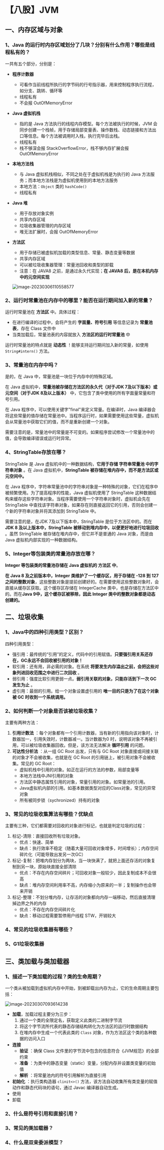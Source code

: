 # 【八股】JVM

## 一、内存区域与对象

### 1、Java 的运行时内存区域划分了几块？分别有什么作用？哪些是线程私有的？

一共有五个部分，分别是：

- **程序计数器**
  - 可看作当前线程所执行的字节码的行号指示器，用来控制程序执行流程，如分支、跳转、循环等
  - 线程私有
  - 不会报 OutOfMemoryError
  
- **Java 虚拟机栈**
  
  - 指的是 Java 方法执行的线程内存模型。每个方法被执行的时候，JVM 会同步创建一个栈帧，用于存储局部变量表、操作数栈、动态链接和方法出口等信息。每个方法被调用时入栈，执行完毕后出栈。
  - 线程私有
  - 栈不够深会报 StackOverflowError，栈不够内存扩展会报 OutOfMemoryError
  
- **本地方法栈**
  - 与 Java 虚拟机栈相似，不同之处在于虚拟机栈是为执行的 Java 方法服务；而本地方法栈是为虚拟机使用到的本地方法服务
  - 本地方法：`Object` 类的 `hashCode()`
  - 线程私有
  
- **Java 堆**
  - 用于存放对象实例
  - 共享内存区域
  - 垃圾收集器管理的内存区域
  - 堆无法扩展时，会报 OutOfMemoryError
  
- **方法区**
  - 用于存储已被虚拟机加载的类型信息、常量、静态变量等数据
  - 共享内存区域
  - 可以被垃圾收集器管理：常量池回收和类型的卸载
  - 注意：在 JAVA8 之前，是通过永久代实现；**在 JAVA8 后，是在本机内存中的元空间实现**
  
  ![image-20230306110558577](./【八股】JVM.assets/image-20230306110558577.png)

### 2、运行时常量池在内存中的哪里？能否在运行期间加入新的常量？

运行时常量池在 **方法区** 中。具体过程：

- 在进行编译的过程中，会将产生的 **字面量、符号引用** 等信息记录为 **常量池表**，存在 Class 文件中
- 当类加载后，常量池表的内容就放入 **方法区的运行时常量池** 中

运行时常量池的特点就是 **动态性** ！能够支持运行期间加入新的常量，如使用 `String#intern()` 方法。

### 3、常量池在内存中吗？

是的，在 Java 中，常量池是一块位于内存中的特殊区域。

在 Java 虚拟机中，**常量池被存储在方法区的永久代（对于JDK 7及以下版本）或元空间（对于JDK 8及以上版本）** 中，它包含了类中使用的所有字面量常量和符号引用。

在 Java 程序中，可以使用关键字"final"来定义常量。在编译时，Java 编译器会将这些常量的值存储在常量池中。当程序运行时，如果需要使用这些常量，虚拟机会从常量池中获取它们的值，而不是重新创建一个对象。

需要注意的是，常量池中的常量是不可变的。如果程序尝试修改一个常量池中的值，会导致编译错误或运行时异常。

### 4、StringTable存放在哪？

StringTable 是 Java 虚拟机中的一种数据结构，**它用于存储 字符串常量池 中的字符串对象** 。在 Java 虚拟机中，**StringTable 被存储在堆内存中，而不是方法区或元空间中。**

在 Java 程序中，字符串常量池中的字符串对象是一种特殊的对象，它们在程序中被频繁使用。为了提高程序的性能，Java 虚拟机使用了 StringTable 这种数据结构来缓存这些字符串对象。当程序需要使用一个字符串对象时，虚拟机会先在 StringTable 中查找该字符串对象，如果存在则直接返回它的引用，否则会创建一个新的字符串对象并将其添加到 StringTable 中。

需要注意的是，在JDK 7及以下版本中，StringTable 是位于方法区中的。而在 **JDK 8 及以上版本中，StringTable 被移动到堆内存中，以便更好地进行垃圾回收** 。虽然 StringTable 被存储在堆内存中，但它并不是普通的 Java 对象，而是由 Java 虚拟机内部实现的一种数据结构。

### 5、Integer等包装类的常量池存放在哪？

**Integer 等包装类的常量池存储在 Java 虚拟机的 方法区 中**。

**在 Java 8 及之前版本中，Integer 类维护了一个缓存区，用于存储在 -128 到 127 之间的整数对象**，这些整数对象是提前创建好的。在需要使用这些整数对象时，会直接从缓存区获取。这个缓存区存储在 IntegerCache 类中，也是存储在方法区中的。而在**Java 9中，这个缓存区被移除，因此 Integer 类中的整数对象都是动态创建的。**

## 二、垃圾收集

### 1、Java中的四种引用类型？区别？

四种引用类型：

- 强引用：最传统的“引用”的定义，代码中的引用赋值。**只要强引用关系还存在，GC永远不会回收被引用的对象！**
- 软引用：还有用，非必需的对象。在系统 **将要发生内存溢出之前，会把这些对象列进回收范围之中进行二次回收** 。
- 弱引用：强度比软引用更弱一点。**弱引用关联的对象，只能存活到下一次 GC 发生为止** 。
- 虚引用：最弱的引用。给一个对象设置虚引用的 **唯一目的只是为了在这个对象被 GC 时收到一个系统调用。**

### 2、如何判断一个对象是否该被垃圾收集？

主要有两种方法：

1. **引用计数法** ：每个对象都有一个引用计数器，当有新的引用指向该对象时，计数器加一，引用失效时，计数器减一。当计数器为0 时，说明该对象不再被引用，可以被垃圾收集器回收。但是，该方法无法解决 **循环引用** 的问题。
2. **可达性分析法** ：从一组 GC Root 出发，只有与 GC Root 对象直接或间接关联的对象才不会被收集，也就是在 GC Root 的引用链上，被引用对象不会被收集。常见的 GC Root：
   - 虚拟机栈中引用的对象。如正在运行的方法的参数，局部变量等
   - 本地方法栈中JNI引用的对象
   - 方法区中静态属性引用的对象，常量引用的对象。如常量池的引用。
   - Java虚拟机内部的引用。如基本数据类型对应的Class对象，常见的异常对象
   - 所有被同步锁（sychronized）持有的对象

### 3、常见的垃圾收集算法有哪些？优缺点

主要有三种，它们都需要对回收的对象进行标记，也就是判定垃圾的过程：

1. 标记-清除：直接回收所有垃圾对象。
   - 优点：快速、简单
   - 缺点：执行效率不稳定（随着大量可回收对象增多，时间增长）；内存空间碎片化（可能导致出发另一次GC）
2. 标记-复制：把堆内存划分为两块，当一块快满了，就把上面还存活的对象复制到另一块，原始块直接全部清除
   - 优点：不存在内存空间碎片；可回收对象一般较少，因此复制成本不会很高
   - 缺点：堆内存空间利用率不高，内存缩小为原来的一半；复制操作也会带来开销
3. 标记-整理：不划分堆内存，让存活的对象都向内存一端移动，然后直接清理掉边界之外的内存
   - 优点：不存在内存空间碎片化
   - 缺点：移动过程需要暂停用户线程 STW，开销较大

### 4、常见的垃圾收集器有哪些？



### 5、G1垃圾收集器



## 三、类加载与类加载器

### 1、描述一下类加载的过程？类的生命周期？

一个类从被加载到虚拟机内存中开始，到被卸载出内存为止，它的生命周期主要包括：

![image-20230307093614238](./【八股】JVM.assets/image-20230307093614238.png)

- **加载**，加载过程主要分为三步：
  1. 通过一个类的全限定名，获取定义此类的二进制字节流
  2. 将这个字节流所代表的静态存储结构转化为方法区的运行时数据结构
  3. 在堆内存中生成一个代表此类的 `Class` 对象，作为方法区这个类的各种数据的访问入口
- **连接**
  - **验证** ：确保 Class 文件里的字节流中包含的信息符合《JVM规范》的全部约束
  - **准备** ：为类中的静态变量（static）变量，分配内存并设置类变量的初始值
  - **解析** ：将常量池内的符号引用解析为直接引用
- **初始化** ：执行类构造器 `clinit<>()` 方法，该方法自动收集所有类变量的赋值动作和静态代码块的语句，通过 Javac 编译器自动生成。
- 使用
- 卸载

### 2、什么是符号引用和直接引用？



### 3、常见的类加载器？



### 4、什么是双亲委派模型？









